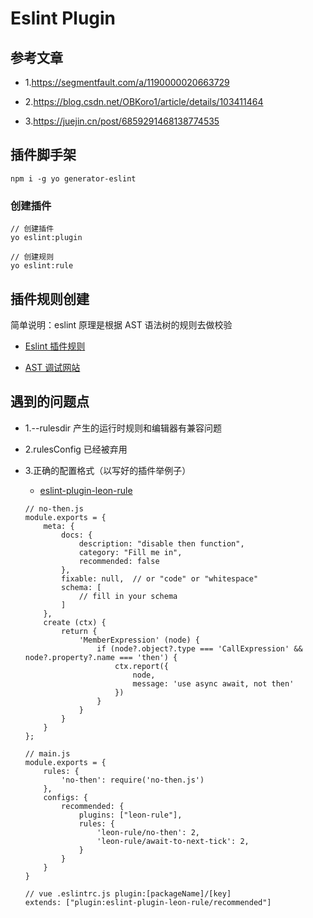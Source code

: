 # Eslint Plugin

## 参考文章

- 1.https://segmentfault.com/a/1190000020663729

- 2.https://blog.csdn.net/OBKoro1/article/details/103411464

- 3.https://juejin.cn/post/6859291468138774535

## 插件脚手架

```
npm i -g yo generator-eslint
```

### 创建插件

```
// 创建插件
yo eslint:plugin

// 创建规则
yo eslint:rule
```

## 插件规则创建

简单说明：eslint 原理是根据 AST 语法树的规则去做校验

- [Eslint 插件规则](https://eslint.org/docs/developer-guide/working-with-rules)

- [AST 调试网站](https://astexplorer.net/)

## 遇到的问题点

- 1.--rulesdir 产生的运行时规则和编辑器有兼容问题

- 2.rulesConfig 已经被弃用

- 3.正确的配置格式（以写好的插件举例子）
    - [eslint-plugin-leon-rule](https://github.com/lishaobos/eslint-plugin-leon-rule)
    ```
    // no-then.js
    module.exports = {
        meta: {
            docs: {
                description: "disable then function",
                category: "Fill me in",
                recommended: false
            },
            fixable: null,  // or "code" or "whitespace"
            schema: [
                // fill in your schema
            ]
        },
        create (ctx) {
            return {
                'MemberExpression' (node) {
                    if (node?.object?.type === 'CallExpression' && node?.property?.name === 'then') {
                        ctx.report({
                            node,
                            message: 'use async await, not then'
                        })
                    }
                }
            }
        }
    };

    // main.js
    module.exports = {
        rules: {
            'no-then': require('no-then.js')
        },
        configs: {
            recommended: {
                plugins: ["leon-rule"],
                rules: {
                    'leon-rule/no-then': 2,
                    'leon-rule/await-to-next-tick': 2,
                }
            }
        }
    }

    // vue .eslintrc.js plugin:[packageName]/[key]
    extends: ["plugin:eslint-plugin-leon-rule/recommended"]
    ```